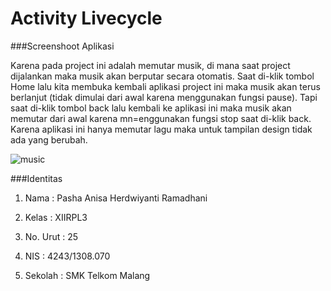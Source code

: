 # Activity Livecycle

###Screenshoot Aplikasi

Karena pada project ini adalah memutar musik, di mana saat project dijalankan maka musik akan berputar secara otomatis. Saat di-klik tombol Home lalu kita membuka kembali aplikasi project ini maka musik akan terus berlanjut (tidak dimulai dari awal karena menggunakan fungsi pause). Tapi saat di-klik tombol back lalu kembali ke aplikasi ini maka musik akan memutar dari awal karena mn=enggunakan fungsi stop saat di-klik back. Karena aplikasi ini hanya memutar lagu maka untuk tampilan design tidak ada yang berubah.

![music](https://cloud.githubusercontent.com/assets/15698959/19182750/13ba83fe-8c9f-11e6-92fa-abdee791ce0a.JPG)

###Identitas

1. Nama : Pasha Anisa Herdwiyanti Ramadhani

2. Kelas : XIIRPL3

3. No. Urut : 25

4. NIS : 4243/1308.070

5. Sekolah : SMK Telkom Malang
